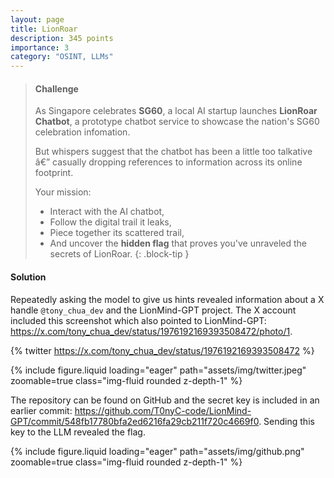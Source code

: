 ```yaml
---
layout: page
title: LionRoar
description: 345 points
importance: 3
category: "OSINT, LLMs"
---
```


> #### Challenge
> As Singapore celebrates **SG60**, a local AI startup launches **LionRoar Chatbot**, a prototype chatbot service to showcase the nation's SG60 celebration infomation.
>
> But whispers suggest that the chatbot has been a little too talkative â€” casually dropping references to information across its online footprint.
>
> Your mission:
>
> - Interact with the AI chatbot,
> - Follow the digital trail it leaks,
> - Piece together its scattered trail,
> - And uncover the **hidden flag** that proves you've unraveled the secrets of LionRoar.
{: .block-tip }

#### Solution
Repeatedly asking the model to give us hints revealed information about a X handle `@tony_chua_dev` and the LionMind-GPT project. The X account included this screenshot which also pointed to LionMind-GPT: https://x.com/tony_chua_dev/status/1976192169393508472/photo/1.

{% twitter https://x.com/tony_chua_dev/status/1976192169393508472 %}

{% include figure.liquid loading="eager" path="assets/img/twitter.jpeg" zoomable=true class="img-fluid rounded z-depth-1" %}

The repository can be found on GitHub and the secret key is included in an earlier commit: https://github.com/T0nyC-code/LionMind-GPT/commit/548fb17780bfa2ed6216fa29cb211f720c4669f0. Sending this key to the LLM revealed the flag.

{% include figure.liquid loading="eager" path="assets/img/github.png" zoomable=true class="img-fluid rounded z-depth-1" %}

